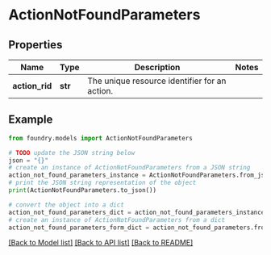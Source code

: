 # ActionNotFoundParameters

## Properties

Name | Type | Description | Notes
------------ | ------------- | ------------- | -------------
**action_rid** | **str** | The unique resource identifier for an action. |

## Example

```python
from foundry.models import ActionNotFoundParameters

# TODO update the JSON string below
json = "{}"
# create an instance of ActionNotFoundParameters from a JSON string
action_not_found_parameters_instance = ActionNotFoundParameters.from_json(json)
# print the JSON string representation of the object
print(ActionNotFoundParameters.to_json())

# convert the object into a dict
action_not_found_parameters_dict = action_not_found_parameters_instance.to_dict()
# create an instance of ActionNotFoundParameters from a dict
action_not_found_parameters_form_dict = action_not_found_parameters.from_dict(action_not_found_parameters_dict)
```

[\[Back to Model list\]](../README.md#documentation-for-models) [\[Back to API list\]](../README.md#documentation-for-api-endpoints) [\[Back to README\]](../README.md)
